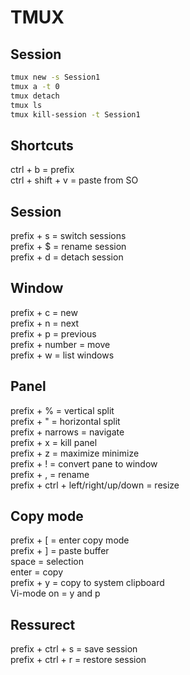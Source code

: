 # TMUX

## Session

````sh
tmux new -s Session1
tmux a -t 0
tmux detach
tmux ls
tmux kill-session -t Session1
````

## Shortcuts
ctrl + b = prefix   
ctrl + shift + v = paste from SO   

## Session
prefix + s = switch sessions   
prefix + $ = rename session   
prefix + d = detach session

## Window
prefix + c 			= new   
prefix + n 			= next   
prefix + p 			= previous   
prefix + number = move   
prefix + w			= list windows   

## Panel
prefix + % 		    = vertical split   
prefix + " 		    = horizontal split   
prefix + narrows  = navigate   
prefix + x        = kill panel   
prefix + z 		    = maximize minimize   
prefix + !				= convert pane to window   
prefix + ,        = rename   
prefix + ctrl + left/right/up/down = resize   

## Copy mode
prefix + [ = enter copy mode   
prefix + ] = paste buffer   
space 		 = selection   
enter			 = copy   
prefix + y = copy to system clipboard   
Vi-mode on = y and p   

## Ressurect
prefix + ctrl + s = save session   
prefix + ctrl + r = restore session   
